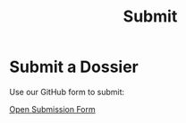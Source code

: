 ﻿---
layout: default
title: Submit
permalink: /submit/
---
<div class="card">
  <h1>Submit a Dossier</h1>
  <p>Use our GitHub form to submit:</p>
  <p><a href="https://github.com/SysGit9/ghosthood-site/issues/new?template=dossier-submission.yml">Open Submission Form</a></p>
</div>
